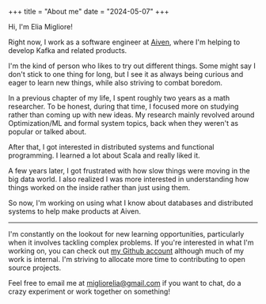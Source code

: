 +++
title = "About me"
date = "2024-05-07"
+++

Hi, I'm Elia Migliore!

Right now, I work as a software engineer at [Aiven](https://aiven.io/), where I'm helping to develop Kafka and related products.

I'm the kind of person who likes to try out different things.
Some might say I don't stick to one thing for long, but I see it as always being curious and eager to learn new things, while also striving to combat boredom.

In a previous chapter of my life, I spent roughly two years as a math researcher. To be honest, during that time, I focused more on studying rather than coming up with new ideas. My research mainly revolved around Optimization/ML and formal system topics, back when they weren't as popular or talked about.

After that, I got interested in distributed systems and functional programming. I learned a lot about Scala and really liked it.

A few years later, I got frustrated with how slow things were moving in the big data world. I also realized I was more interested in understanding how things worked on the inside rather than just using them.

So now, I'm working on using what I know about databases and distributed systems to help make products at Aiven.

---

I'm constantly on the lookout for new learning opportunities, particularly when it involves tackling complex problems. If you're interested in what I'm working on, you can check out [my Github account](https://github.com/eliax1996) although much of my work is internal. I'm striving to allocate more time to contributing to open source projects.

Feel free to email me at [migliorelia\@gmail.com](mailto:migliorelia@gmail.com?subject=Reaching%20you%20by%20the%20blog)  if you want to chat, do a crazy experiment or work together on something!